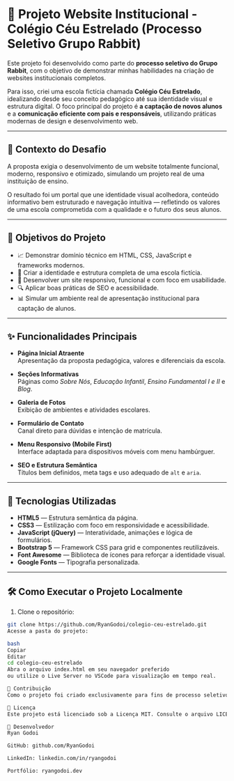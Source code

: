 # 🐇 Projeto Website Institucional - Colégio Céu Estrelado (Processo Seletivo Grupo Rabbit)

Este projeto foi desenvolvido como parte do **processo seletivo do Grupo Rabbit**, com o objetivo de demonstrar minhas habilidades na criação de websites institucionais completos.

Para isso, criei uma escola fictícia chamada **Colégio Céu Estrelado**, idealizando desde seu conceito pedagógico até sua identidade visual e estrutura digital. O foco principal do projeto é **a captação de novos alunos** e a **comunicação eficiente com pais e responsáveis**, utilizando práticas modernas de design e desenvolvimento web.

---

## 🧠 Contexto do Desafio

A proposta exigia o desenvolvimento de um website totalmente funcional, moderno, responsivo e otimizado, simulando um projeto real de uma instituição de ensino.  

O resultado foi um portal que une identidade visual acolhedora, conteúdo informativo bem estruturado e navegação intuitiva — refletindo os valores de uma escola comprometida com a qualidade e o futuro dos seus alunos.

---

## 🎯 Objetivos do Projeto

- 📈 Demonstrar domínio técnico em HTML, CSS, JavaScript e frameworks modernos.
- 🏫 Criar a identidade e estrutura completa de uma escola fictícia.
- 📱 Desenvolver um site responsivo, funcional e com foco em usabilidade.
- 🔍 Aplicar boas práticas de SEO e acessibilidade.
- 📊 Simular um ambiente real de apresentação institucional para captação de alunos.

---

## ✨ Funcionalidades Principais

- **Página Inicial Atraente**  
  Apresentação da proposta pedagógica, valores e diferenciais da escola.

- **Seções Informativas**  
  Páginas como *Sobre Nós*, *Educação Infantil*, *Ensino Fundamental I e II* e *Blog*.

- **Galeria de Fotos**  
  Exibição de ambientes e atividades escolares.

- **Formulário de Contato**  
  Canal direto para dúvidas e intenção de matrícula.

- **Menu Responsivo (Mobile First)**  
  Interface adaptada para dispositivos móveis com menu hambúrguer.

- **SEO e Estrutura Semântica**  
  Títulos bem definidos, meta tags e uso adequado de `alt` e `aria`.

---

## 🚀 Tecnologias Utilizadas

- **HTML5** — Estrutura semântica da página.  
- **CSS3** — Estilização com foco em responsividade e acessibilidade.  
- **JavaScript (jQuery)** — Interatividade, animações e lógica de formulários.  
- **Bootstrap 5** — Framework CSS para grid e componentes reutilizáveis.  
- **Font Awesome** — Biblioteca de ícones para reforçar a identidade visual.  
- **Google Fonts** — Tipografia personalizada.

---

## 🛠️ Como Executar o Projeto Localmente

1. Clone o repositório:
```bash
git clone https://github.com/RyanGodoi/colegio-ceu-estrelado.git
Acesse a pasta do projeto:

bash
Copiar
Editar
cd colegio-ceu-estrelado
Abra o arquivo index.html em seu navegador preferido
ou utilize o Live Server no VSCode para visualização em tempo real.

🤝 Contribuição
Como o projeto foi criado exclusivamente para fins de processo seletivo, ele não está aberto para contribuições externas. No entanto, feedbacks são sempre bem-vindos!

📄 Licença
Este projeto está licenciado sob a Licença MIT. Consulte o arquivo LICENSE para mais detalhes.

👤 Desenvolvedor
Ryan Godoi

GitHub: github.com/RyanGodoi

LinkedIn: linkedin.com/in/ryangodoi

Portfólio: ryangodoi.dev
